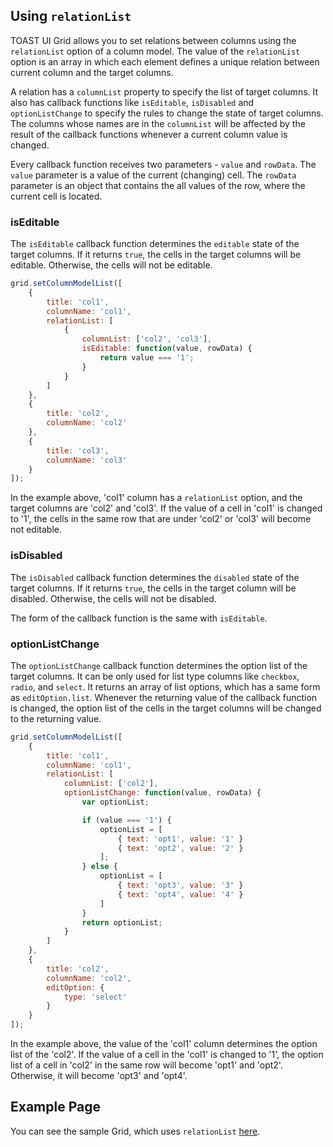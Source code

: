## Using `relationList`

TOAST UI Grid allows you to set relations between columns using the `relationList` option of a column model. The value of the `relationList` option is an array in which each element defines a unique relation between current column and the target columns.

A relation has a `columnList` property to specify the list of target columns. It also has callback functions like `isEditable`, `isDisabled` and `optionListChange` to specify the rules to change the state of target columns. The columns whose names are in the `columnList` will be affected by the result of the callback functions whenever a current column value is changed.

Every callback function receives two parameters - `value` and `rowData`. The `value` parameter is a value of the current (changing) cell. The `rowData` parameter is an object that contains the all values of the row, where the current cell is located.

### isEditable

The `isEditable` callback function determines the `editable` state of the target columns. If it returns `true`, the cells in the target columns will be editable. Otherwise, the cells will not be editable.

```javascript
grid.setColumnModelList([
    {
        title: 'col1',
        columnName: 'col1',
        relationList: [
            {
                columnList: ['col2', 'col3'],
                isEditable: function(value, rowData) {
                    return value === '1';
                }
            }    
        ]        
    },
    {
        title: 'col2',
        columnName: 'col2'
    },
    {
        title: 'col3',
        columnName: 'col3'
    }
]);
```

In the example above, 'col1' column has a `relationList` option, and the target columns are 'col2' and 'col3'. If the value of a cell in 'col1' is changed to '1', the cells in the same row that are under 'col2' or 'col3' will become not editable.


### isDisabled

The `isDisabled` callback function determines the `disabled` state of the target columns. If it returns `true`, the cells in the target column will be disabled. Otherwise, the cells will not be disabled.

The form of the callback function is the same with `isEditable`.

### optionListChange

The `optionListChange` callback function determines the option list of the target columns. It can be only used for list type columns like `checkbox`, `radio`, and `select`. It returns an array of list options, which has a same form as  `editOption.list`. Whenever the returning value of the callback function is changed, the option list of the cells in the target columns will be changed to the returning value.

```javascript
grid.setColumnModelList([
    {
        title: 'col1',
        columnName: 'col1',
        relationList: [
            columnList: ['col2'],
            optionListChange: function(value, rowData) {
                var optionList;

                if (value === '1') {
                    optionList = [
                        { text: 'opt1', value: '1' }
                        { text: 'opt2', value: '2' }    
                    ];
                } else {
                    optionList = [
                        { text: 'opt3', value: '3' }
                        { text: 'opt4', value: '4' }    
                    ]    
                }
                return optionList;
            }
        ]    
    },
    {
        title: 'col2',
        columnName: 'col2',
        editOption: {
            type: 'select'    
        }    
    }
]);
```

In the example above, the value of the 'col1' column determines the option list of the 'col2'. If the value of a cell in the 'col1' is changed to '1', the option list of a cell in 'col2' in the same row will become 'opt1' and 'opt2'. Otherwise, it will become 'opt3' and 'opt4'.

## Example Page

You can see the sample Grid, which uses `relationList` [here](https://nhnent.github.io/tui.grid/1.9.0/tutorial-example3.html).
